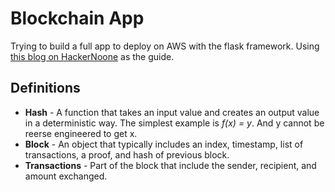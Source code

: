 # Blockchain App
Trying to build a full app to deploy on AWS with the flask framework. Using [this blog on HackerNoone](https://hackernoon.com/learn-blockchains-by-building-one-117428612f46) as the guide.

## Definitions
* **Hash** - A function that takes an input value and creates an output value in a deterministic way. The simplest example is *f(x) = y*. And y cannot be reerse engineered to get x.
* **Block** - An object that typically includes an index, timestamp, list of transactions, a proof, and hash of previous block.
* **Transactions** - Part of the block that include the sender, recipient, and amount exchanged.
